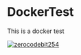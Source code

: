# DockerTest
This is a docker test

[![zerocodebit254](https://circleci.com/gh/zerocodebit254/udacity-project-five.svg?style=svg)](https://app.circleci.com/pipelines/github/ansdb/DockerTest)
